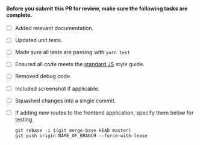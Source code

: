 #### Before you submit this PR for review, make sure the following tasks are complete.

- [ ] Added relevant documentation.
- [ ] Updated unit tests.
- [ ] Made sure all tests are passing with `yarn test`
- [ ] Ensured all code meets the [standard JS](https://standardjs.com) style guide.
- [ ] Removed debug code.
- [ ] Included screenshot if applicable.
- [ ] Squashed changes into a single commit.
- [ ] If adding new routes to the frontend application, specify them below for testing

    ```
    git rebase -i $(git merge-base HEAD master)
    git push origin NAME_OF_BRANCH --force-with-lease
    ```
